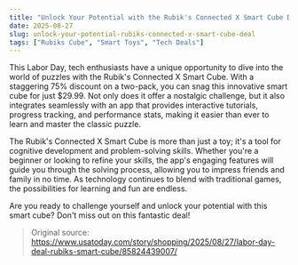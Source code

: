 ```yaml
---
title: "Unlock Your Potential with the Rubik's Connected X Smart Cube Deal"
date: 2025-08-27
slug: unlock-your-potential-rubiks-connected-x-smart-cube-deal
tags: ["Rubiks Cube", "Smart Toys", "Tech Deals"]
---
```


This Labor Day, tech enthusiasts have a unique opportunity to dive into the world of puzzles with the Rubik's Connected X Smart Cube. With a staggering 75% discount on a two-pack, you can snag this innovative smart cube for just $29.99. Not only does it offer a nostalgic challenge, but it also integrates seamlessly with an app that provides interactive tutorials, progress tracking, and performance stats, making it easier than ever to learn and master the classic puzzle.

The Rubik's Connected X Smart Cube is more than just a toy; it's a tool for cognitive development and problem-solving skills. Whether you're a beginner or looking to refine your skills, the app's engaging features will guide you through the solving process, allowing you to impress friends and family in no time. As technology continues to blend with traditional games, the possibilities for learning and fun are endless.

Are you ready to challenge yourself and unlock your potential with this smart cube? Don't miss out on this fantastic deal!
> Original source: https://www.usatoday.com/story/shopping/2025/08/27/labor-day-deal-rubiks-smart-cube/85824439007/